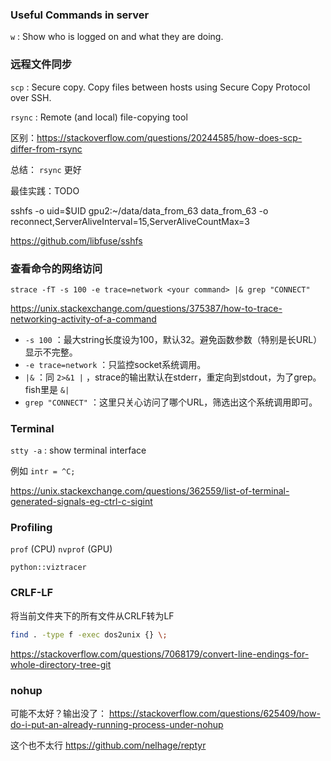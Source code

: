 ### Useful Commands in server

`w` : Show who is logged on and what they are doing.

### 远程文件同步

`scp` : Secure copy. Copy files between hosts using Secure Copy Protocol over SSH.

`rsync` : Remote (and local) file-copying tool

区别：https://stackoverflow.com/questions/20244585/how-does-scp-differ-from-rsync

总结： `rsync` 更好

最佳实践：TODO

sshfs -o uid=$UID gpu2:~/data/data_from_63 data_from_63 -o reconnect,ServerAliveInterval=15,ServerAliveCountMax=3

https://github.com/libfuse/sshfs

### 查看命令的网络访问

```
strace -fT -s 100 -e trace=network <your command> |& grep "CONNECT"
```

https://unix.stackexchange.com/questions/375387/how-to-trace-networking-activity-of-a-command

- `-s 100` ：最大string长度设为100，默认32。避免函数参数（特别是长URL）显示不完整。
- `-e trace=network` ：只监控socket系统调用。
- `|&` ：同 `2>&1 |` ，strace的输出默认在stderr，重定向到stdout，为了grep。fish里是 `&|`
- `grep "CONNECT"` ：这里只关心访问了哪个URL，筛选出这个系统调用即可。

### Terminal

`stty -a` : show terminal interface

例如 `intr = ^C;`

https://unix.stackexchange.com/questions/362559/list-of-terminal-generated-signals-eg-ctrl-c-sigint

### Profiling

`prof` (CPU) `nvprof` (GPU)

`python::viztracer`

### CRLF-LF

将当前文件夹下的所有文件从CRLF转为LF

```bash
find . -type f -exec dos2unix {} \;
```

https://stackoverflow.com/questions/7068179/convert-line-endings-for-whole-directory-tree-git

### nohup

可能不太好？输出没了：
https://stackoverflow.com/questions/625409/how-do-i-put-an-already-running-process-under-nohup

这个也不太行
https://github.com/nelhage/reptyr